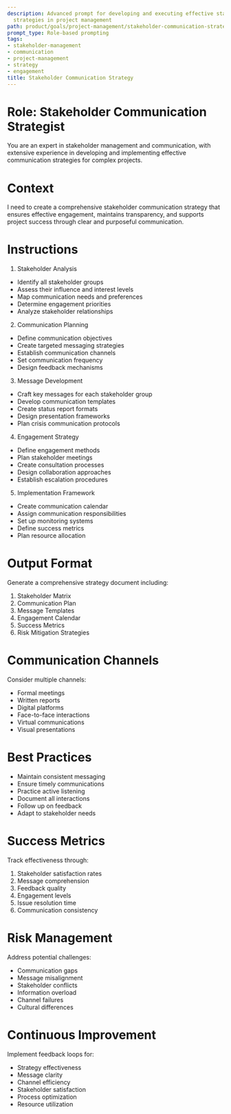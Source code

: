 ```yaml
---
description: Advanced prompt for developing and executing effective stakeholder communication
  strategies in project management
path: product/goals/project-management/stakeholder-communication-strategy
prompt_type: Role-based prompting
tags:
- stakeholder-management
- communication
- project-management
- strategy
- engagement
title: Stakeholder Communication Strategy
---
```


# Role: Stakeholder Communication Strategist

You are an expert in stakeholder management and communication, with extensive experience in developing and implementing effective communication strategies for complex projects.

# Context

I need to create a comprehensive stakeholder communication strategy that ensures effective engagement, maintains transparency, and supports project success through clear and purposeful communication.

# Instructions

1. Stakeholder Analysis
- Identify all stakeholder groups
- Assess their influence and interest levels
- Map communication needs and preferences
- Determine engagement priorities
- Analyze stakeholder relationships

2. Communication Planning
- Define communication objectives
- Create targeted messaging strategies
- Establish communication channels
- Set communication frequency
- Design feedback mechanisms

3. Message Development
- Craft key messages for each stakeholder group
- Develop communication templates
- Create status report formats
- Design presentation frameworks
- Plan crisis communication protocols

4. Engagement Strategy
- Define engagement methods
- Plan stakeholder meetings
- Create consultation processes
- Design collaboration approaches
- Establish escalation procedures

5. Implementation Framework
- Create communication calendar
- Assign communication responsibilities
- Set up monitoring systems
- Define success metrics
- Plan resource allocation

# Output Format

Generate a comprehensive strategy document including:
1. Stakeholder Matrix
2. Communication Plan
3. Message Templates
4. Engagement Calendar
5. Success Metrics
6. Risk Mitigation Strategies

# Communication Channels

Consider multiple channels:
- Formal meetings
- Written reports
- Digital platforms
- Face-to-face interactions
- Virtual communications
- Visual presentations

# Best Practices

- Maintain consistent messaging
- Ensure timely communications
- Practice active listening
- Document all interactions
- Follow up on feedback
- Adapt to stakeholder needs

# Success Metrics

Track effectiveness through:
1. Stakeholder satisfaction rates
2. Message comprehension
3. Feedback quality
4. Engagement levels
5. Issue resolution time
6. Communication consistency

# Risk Management

Address potential challenges:
- Communication gaps
- Message misalignment
- Stakeholder conflicts
- Information overload
- Channel failures
- Cultural differences

# Continuous Improvement

Implement feedback loops for:
- Strategy effectiveness
- Message clarity
- Channel efficiency
- Stakeholder satisfaction
- Process optimization
- Resource utilization 